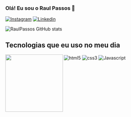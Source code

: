 ### Olá! Eu sou o Raul Passos 👋

[![Instagram](https://img.shields.io/badge/Instagram-E4405F?style=for-the-badge&logo=instagram&logoColor=white)](https://www.instagram.com/raulpassos08/?hl=de)
[![Linkedin](https://img.shields.io/badge/LinkedIn-0077B5?style=for-the-badge&logo=linkedin&logoColor=white)](https://www.linkedin.com/in/raul-passos-024459229)

![RaulPassos GitHub stats](https://github-readme-stats.vercel.app/api?username=Raulpassos08&show_icons=true&theme=dracula)

## Tecnologias que eu uso no meu dia
<div style="display: inline-block">
  <img align="center" alt="html5" src="https://img.shields.io/badge/HTML-239120?style=for-the-badge&logo=html5&logoColor=white" />
  <img align="center" alt="css3" src="https://img.shields.io/badge/CSS-239120?&style=for-the-badge&logo=css3&logoColor=white" />
  <img align="center" alt="Javascript" src="https://img.shields.io/badge/JavaScript-F7DF1E?style=for-the-badge&logo=javascript&logoColor=black" />
</div>


<img align="left" height="180em" src="https://github-readme-stats.vercel.app/api/top-langs/?username=Raulpassos08&layout=compact&langs_count=16&theme=dracula"/>
